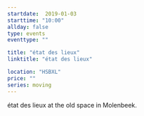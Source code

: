 ```yaml
---
startdate:  2019-01-03
starttime: "10:00"
allday: false
type: events
eventtype: ""

title: "état des lieux"
linktitle: "état des lieux"

location: "HSBXL"
price: ""
series: moving
---
```


état des lieux at the old space in Molenbeek.